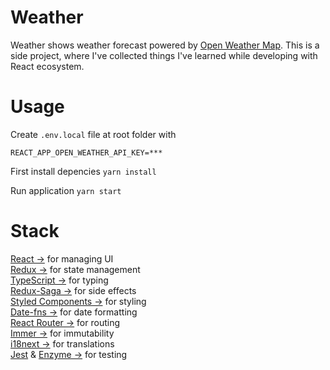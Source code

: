 # Weather

Weather shows weather forecast powered by [Open Weather Map](https://openweathermap.org/). This is a side project, where I've collected things I've learned while developing with React ecosystem.

# Usage

Create `.env.local` file at root folder with

```
REACT_APP_OPEN_WEATHER_API_KEY=***
```

First install depencies `yarn install`

Run application `yarn start`

# Stack

[React &rarr;](https://reactjs.org) for managing UI  
[Redux &rarr;](https://redux.js.org/introduction) for state management  
[TypeScript &rarr;]() for typing  
[Redux-Saga &rarr;](https://redux-saga.js.org) for side effects  
[Styled Components &rarr;](https://www.styled-components.com) for styling  
[Date-fns &rarr;](https://date-fns.org) for date formatting  
[React Router &rarr;](https://reacttraining.com/react-router/) for routing  
[Immer &rarr;](https://github.com/mweststrate/immer) for immutability  
[i18next &rarr;](https://www.i18next.com/) for translations  
[Jest](https://jestjs.io/) & [Enzyme &rarr;](https://airbnb.io/enzyme/) for testing
